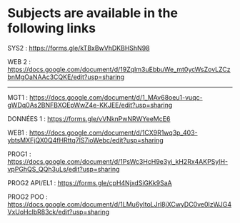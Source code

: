 # Subjects are available in the following links 

SYS2 : https://forms.gle/kTBxBwVhDKBHShN98

WEB 2 : https://docs.google.com/document/d/19ZqIm3uEbbuWe_mt0ycWsZovLZCzbnMgOaNAAc3CQKE/edit?usp=sharing

-------------------------------
MGT1 : https://docs.google.com/document/d/1_MAv68oeu1-vuqc-gWDq0As2BNFBXOEpWwZ4e-KKJEE/edit?usp=sharing

DONNÉES 1 : https://forms.gle/vVNknPwNRWYeeMcE6

WEB1 : https://docs.google.com/document/d/1CX9R1wq3p_403-ybtsMXFjQX0Q4fHRttq7lS7ioWebc/edit?usp=sharing

PROG1 : https://docs.google.com/document/d/1PsWc3HcH9e3yi_kH2Rx4AKPSylH-vpPGhQS_QQh3uLs/edit?usp=sharing

PROG2 API/EL1 : https://forms.gle/cpH4NjxdSiGKk9SaA

PROG2 POO : https://docs.google.com/document/d/1LMu6yItoLJrl8jXCwyDC0ve0IzWJG4VxUoHclbR83ck/edit?usp=sharing
